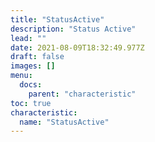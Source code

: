 ```yaml
---
title: "StatusActive"
description: "Status Active"
lead: ""
date: 2021-08-09T18:32:49.977Z
draft: false
images: []
menu:
  docs:
    parent: "characteristic"
toc: true
characteristic:
  name: "StatusActive"
---
```

